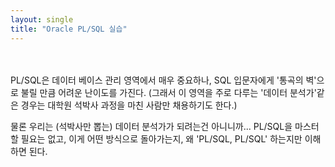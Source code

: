 ```yaml
---
layout: single
title: "Oracle PL/SQL 실습"
---
```

<br><br>
PL/SQL은 데이터 베이스 관리 영역에서 매우 중요하나, SQL 입문자에게 '통곡의 벽'으로 불릴 만큼 어려운 난이도를 가진다. (그래서 이 영역을 주로 다루는 '데이터 분석가'같은 경우는 대학원 석박사 과정을 마친 사람만 채용하기도 한다.)

물론 우리는 (석박사만 뽑는) 데이터 분석가가 되려는건 아니니까... PL/SQL을 마스터 할 필요는 없고, 이게 어떤 방식으로 돌아가는지, 왜 'PL/SQL, PL/SQL' 하는지만 이해하면 된다.



























































































